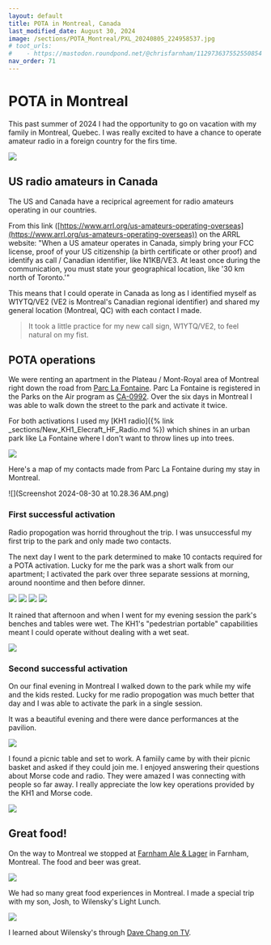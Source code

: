 ```yaml
---
layout: default
title: POTA in Montreal, Canada
last_modified_date: August 30, 2024
image: /sections/POTA_Montreal/PXL_20240805_224958537.jpg
# toot_urls:
#    - https://mastodon.roundpond.net/@chrisfarnham/112973637552550854
nav_order: 71
---
```


# POTA in Montreal

This past summer of 2024 I had the opportunity to go on vacation with my family in Montreal, Quebec. I was really excited
to have a chance to operate amateur radio in a foreign country for the firs time.

![](PXL_20240805_224958537.jpg)

## US radio amateurs in Canada

The US and Canada have a reciprical agreement for radio amateurs operating in our countries. 

From this link ([https://www.arrl.org/us-amateurs-operating-overseas](https://www.arrl.org/us-amateurs-operating-overseas)) on the ARRL website:
"When a US amateur operates in Canada, simply bring your FCC license, proof of your US citizenship (a birth certificate or other proof) 
and identify as call / Canadian identifier, like N1KB/VE3. At least once during the communication, 
you must state your geographical location, like '30 km north of Toronto.'"

This means that I could operate in Canada as long as I identified myself as W1YTQ/VE2 (VE2 is Montreal's Canadian regional identifier) and
shared my general location (Montreal, QC) with each contact I made.

> It took a little practice for my new call sign, W1YTQ/VE2, to feel natural on my fist.

## POTA operations 

We were renting an apartment in the Plateau / Mont-Royal area of Montreal right down the road from [Parc La Fontaine](https://montreal.ca/en/places/parc-la-fontaine). 
Parc La Fontaine is registered in the Parks on the Air program as [CA-0992](https://pota.app/#/park/CA-0992). Over the six days in Montreal I was able to
walk down the street to the park and activate it twice.

For both activations I used my [KH1 radio]({% link _sections/New_KH1_Elecraft_HF_Radio.md %}) which shines in an urban park like La Fontaine where I don't want
to throw lines up into trees.

![](PXL_20240803_220946428.jpg)

Here's a map of my contacts made from Parc La Fontaine during my stay in Montreal.

![](Screenshot 2024-08-30 at 10.28.36 AM.png)

### First successful activation

Radio propogation was horrid throughout the trip. I was unsuccessful my first trip to the park and only made two contacts.

The next day I went to the park determined to make 10 contacts required for a POTA activation. 
Lucky for me the park was a short walk from our apartment; I activated the park over three separate sessions at morning, around noontime and then before dinner.

![](PXL_20240803_221111370.jpg)
![](PXL_20240804_105920823.jpg)
![](PXL_20240804_110231280.jpg)
![](PXL_20240805_131713564.jpg)

It rained that afternoon and when I went for my evening session the park's benches and tables were wet. The KH1's "pedestrian portable"
capabilities meant I could operate without dealing with a wet seat.

![](PXL_20240805_223718429.jpg)

### Second successful activation

On our final evening in Montreal I walked down to the park while my wife and the kids rested. Lucky for me radio propogation was
much better that day and I was able to activate the park in a single session.

It was a beautiful evening and there were dance performances at the pavilion. 

![](PXL_20240807_221817755.jpg)

I found a picnic table and set to work. A famiily came by with their picnic basket and asked if they could join me. I enjoyed 
answering their questions about Morse code and radio. They were amazed I was connecting with people so far away. I really
appreciate the low key operations provided by the KH1 and Morse code. 

![](PXL_20240807_234058118.jpg)


## Great food!

On the way to Montreal we stopped at [Farnham Ale & Lager](https://farnham-alelager.com/) in Farnham, Montreal. The food
and beer was great.

![](PXL_20240803_175809924.jpg)

We had so many great food experiences in Montreal. I made a special trip with my son, Josh, to Wilensky's Light Lunch.

![](PXL_20240806_163122607.jpg)

I learned about Wilensky's through [Dave Chang on TV](https://www.youtube.com/watch?v=Y1i_GQRrgNU).